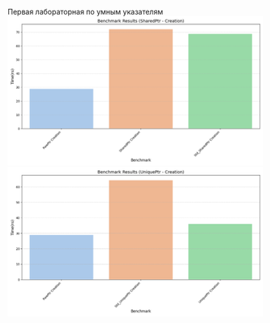 Первая лабораторная по умным указателям
![Shared Pointer creation benchmark](benchmarks/benchmark_results_Creation_shared.png)
![Unique Pointer creation benchmark](benchmarks/benchmark_results_Creation_unique.png)
